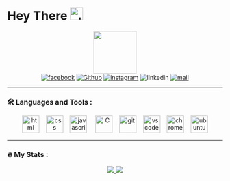 <h1>
  Hey There
  <img src="https://media.giphy.com/media/hvRJCLFzcasrR4ia7z/giphy.gif" alt="click" width="30px"/>
</h1>

<div id="header" align="center">

  <div id="giphy">
    <img src="https://media.giphy.com/media/M9gbBd9nbDrOTu1Mqx/giphy.gif" width="100"/>
  </div>

  <div id="badges">
    <a href="https://web.facebook.com/profile.php?id=100008176270921"><img src="https://img.shields.io/badge/Facebook-blue?logo=facebook&logoColor=white&style=for-the-badge" alt="facebook"></a>
    <a href="https://github.com/Najoro"><img src="https://img.shields.io/badge/Github-orange?logo=github&logoColor=black&style=for-the-badge"alt="Github"></a>
    <a href="https://www.instagram.com/najofanantenana/?hl=fr"><img src="https://img.shields.io/badge/Instagram-yellow?logo=Instagram&logoColor=black&style=for-the-badge" alt="instagram"></a>
    <a><img src="https://img.shields.io/badge/Linkedin-blue?logo=linkedin&logoColor=blue&style=for-the-badge" alt="linkedin"></a>
    <a href="http://najofanantenana@gmail.com"><img src="https://img.shields.io/badge/E.Mail-red?logo=mail&logoColor=red&style=for-the-badge" alt="mail"></a>
<!-- <img src="https://komarev.com/ghpvc/?username=najoro&style=for-the-badge"> -->
  </div>
</div>

-----------------------------------

### :hammer_and_wrench: Languages and Tools :

<div id="tecno" align="center">
  <img src="https://cdn.jsdelivr.net/gh/devicons/devicon/icons/html5/html5-plain-wordmark.svg" alt="html" width="40"/>&nbsp;&nbsp;&nbsp;
  <img src="https://cdn.jsdelivr.net/gh/devicons/devicon/icons/css3/css3-original-wordmark.svg" alt="css" width="40" />&nbsp;&nbsp;&nbsp;
  <img src="https://cdn.jsdelivr.net/gh/devicons/devicon/icons/javascript/javascript-original.svg" alt="javascript" width="40"/> &nbsp;&nbsp;&nbsp;
  <img src="https://cdn.jsdelivr.net/gh/devicons/devicon/icons/c/c-original.svg"  alt="C" width="40" />&nbsp;&nbsp;&nbsp;
  <img src="https://cdn.jsdelivr.net/gh/devicons/devicon/icons/git/git-plain-wordmark.svg"alt="git" width="40"/>&nbsp;&nbsp;&nbsp;
  <img src="https://cdn.jsdelivr.net/gh/devicons/devicon/icons/vscode/vscode-original-wordmark.svg" alt="vs code" width="40" />&nbsp;&nbsp;&nbsp;
  <img src="https://cdn.jsdelivr.net/gh/devicons/devicon/icons/chrome/chrome-original.svg" alt="chrome" width="40" />&nbsp;&nbsp;&nbsp;
  <img src="https://cdn.jsdelivr.net/gh/devicons/devicon/icons/ubuntu/ubuntu-plain-wordmark.svg" alt="ubuntu" width="40" />
  <!-- <img src="https://cdn.jsdelivr.net/gh/devicons/devicon/icons/linux/linux-original.svg" alt="linux" width="40"/>&nbsp;&nbsp;&nbsp; -->
</div>

---

### :fire: My Stats :

 <div id="stat" align="center">
   <a href="https://git.io/streak-stats">
    <img src="http://github-readme-streak-stats.herokuapp.com?user=najoro&theme=dark&date_format=j%20M%5B%20Y%5D&background=000000&border=DD2727&stroke=DDCA1A&ring=DDCA1A&fire=DD375D&currStreakNum=3BBEDD&sideNums=80DDCF&currStreakLabel=4BDDCD&sideLabels=44DDCC&dates=42DDC2">
  </a>
  <a href="https://github.com/anuraghazra/github-readme-stats">
    <img src="https://github-readme-stats.vercel.app/api/top-langs/?username=najoro&layout=compact&theme=dark">
  </a>
 </div>
